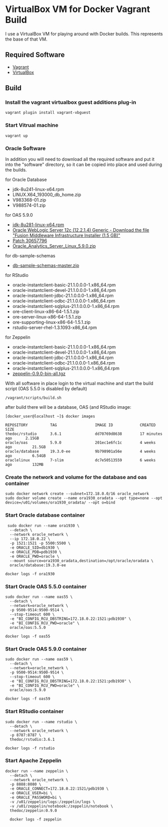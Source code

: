 # VirtualBox VM for Docker Vagrant Build

I use a VirtualBox VM for playing around with Docker builds. This represents the base of that VM.

## Required Software

* [Vagrant](https://www.vagrantup.com/downloads.html)
* [VirtualBox](https://www.virtualbox.org/wiki/Downloads)

## Build

### Install the vagrant virtualbox guest additions plug-in

```
vagrant plugin install vagrant-vbguest
```

### Start Vitrual machine
```
vagrant up
```

### Oracle Software
In addition you will need to download all the required software and put it into the "software" directory, so it can be copied into place and used during the builds.

for Oracle Database
- jdk-8u241-linux-x64.rpm
- LINUX.X64_193000_db_home.zip
- V983368-01.zip
- V988574-01.zip

for OAS 5.9.0
- [jdk-8u281-linux-x64.rpm](https://www.oracle.com/java/technologies/javase/javase-jdk8-downloads.html)
- [Oracle WebLogic Server 12c (12.2.1.4) Generic - Download the file "Fusion Middleware Infrastructure Installer (1.5 GB)"](https://www.oracle.com/middleware/technologies/weblogic-server-downloads.html#license-lightbox)
- [Patch 30657796](https://www.oracle.com/solutions/business-analytics/analytics-server/analytics-server.html#license-lightbox)
- [Oracle_Analytics_Server_Linux_5.9.0.zip](https://www.oracle.com/solutions/business-analytics/analytics-server/analytics-server.html#license-lightbox)

for db-sample-schemas
- [db-sample-schemas-master.zip](https://github.com/oracle/db-sample-schemas/archive/master.zip)

for RStudio
- oracle-instantclient-basic-21.1.0.0.0-1.x86_64.rpm
- oracle-instantclient-devel-21.1.0.0.0-1.x86_64.rpm
- oracle-instantclient-jdbc-21.1.0.0.0-1.x86_64.rpm
- oracle-instantclient-odbc-21.1.0.0.0-1.x86_64.rpm
- oracle-instantclient-sqlplus-21.1.0.0.0-1.x86_64.rpm
- ore-client-linux-x86-64-1.5.1.zip
- ore-server-linux-x86-64-1.5.1.zip
- ore-supporting-linux-x86-64-1.5.1.zip
- rstudio-server-rhel-1.3.1093-x86_64.rpm

for Zeppelin
- oracle-instantclient-basic-21.1.0.0.0-1.x86_64.rpm
- oracle-instantclient-devel-21.1.0.0.0-1.x86_64.rpm
- oracle-instantclient-jdbc-21.1.0.0.0-1.x86_64.rpm
- oracle-instantclient-odbc-21.1.0.0.0-1.x86_64.rpm
- oracle-instantclient-sqlplus-21.1.0.0.0-1.x86_64.rpm
- [zeppelin-0.9.0-bin-all.tgz](http://www-us.apache.org/dist/zeppelin/zeppelin-0.9.0/zeppelin-0.9.0-bin-all.tgz)

With all software in place login to the virtual machine and start the build script (OAS 5.5.0 is disabled by default)
```
/vagrant/scripts/build.sh
```
after build there will be a database, OAS (and RStudio image:

```
[docker_user@localhost ~]$ docker images

REPOSITORY          TAG                 IMAGE ID            CREATED             SIZE
thedoc/rstudio      3.6.1               dd70769d8638        17 minutes ago      2.15GB
oracle/oas          5.9.0               201ec1e6fc1c        4 weeks ago         21.5GB
oracle/database     19.3.0-ee           9b798901a56e        4 weeks ago         6.54GB
oraclelinux         7-slim              dc7e50513559        6 weeks ago         132MB
```

### Create the network and volume for the database and oas container
```
sudo docker network create --subnet=172.18.0.0/16 oracle_network
sudo docker volume create --name ora1930_oradata --opt type=none --opt device=/u01/volumes/ora1930_oradata/ --opt o=bind
```

### Start Oracle database container
```
 sudo docker run --name ora1930 \
  --detach \
  --network oracle_network \
  --ip 172.18.0.22 \
  -p 1521:1521 -p 5500:5500 \
  -e ORACLE_SID=db1930 \
  -e ORACLE_PDB=pdb1930 \
  -e ORACLE_PWD=oracle \
  --mount source=ora1930_oradata,destination=/opt/oracle/oradata \
  oracle/database:19.3.0-ee

docker logs -f ora1930
```

### Start Oracle OAS 5.5.0 container
```
sudo docker run --name oas55 \
  --detach \
  --network=oracle_network \
  -p 9500-9514:9500-9514 \
  --stop-timeout 600 \
  -e "BI_CONFIG_RCU_DBSTRING=172.18.0.22:1521:pdb1930" \
  -e "BI_CONFIG_RCU_PWD=oracle" \           
  oracle/oas:5.5.0

docker logs -f oas55
```

### Start Oracle OAS 5.9.0 container
```
sudo docker run --name oas59 \
  --detach \
  --network=oracle_network \
  -p 9500-9514:9500-9514 \
  --stop-timeout 600 \
  -e "BI_CONFIG_RCU_DBSTRING=172.18.0.22:1521:pdb1930" \
  -e "BI_CONFIG_RCU_PWD=oracle" \
  oracle/oas:5.9.0

docker logs -f oas59
```

### Start RStudio container
```
sudo docker run --name rstudio \
  --detach \
  --network oracle_network \
  -p 8787:8787 \
  thedoc/rstudio:3.6.1

docker logs -f rstudio
```

### Start Apache Zeppelin
```
docker run --name zeppelin \
  --detach \
  --network oracle_network \
  -p 8888:8080 \
  -e ORACLE_CONNECT=172.18.0.22:1521/pdb1930 \
  -e ORACLE_USER=bi \
  -e ORACLE_PASSWORD=bi \
  -v /u01/zeppelin/logs:/zeppelin/logs \
  -v /u01/zeppelin/notebook:/zeppelin/notebook \
  thedoc/zeppelin:0.9.0

  docker logs -f zeppelin
```
